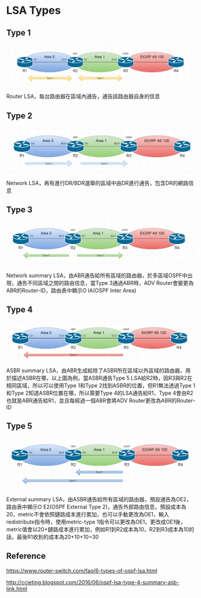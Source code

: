 # LSA Types #

## Type 1 ##

![](Image/LSA%20Type%201.png)

Router LSA，每台路由器在區域內通告，通告該路由器自身的信息

## Type 2 ##

![](Image/LSA%20Type%202.png)

Network LSA，再有進行DR/BDR選舉的區域中由DR進行通告，包含DR的網路信息

## Type 3 ##

![](Image/LSA%20Type%203.png)

Network summary LSA，由ABR通告給所有區域的路由器，於多區域OSPF中出現，通告不同區域之間的路由信息，當Type 3通過ABR時，ADV Router會變更為ABR的Router-ID，路由表中顯示O IA(OSPF Inter Area)

## Type 4 ##

![](Image/LSA%20Type%204.png)

ASBR summary LSA，由ABR生成給除了ASBR所在區域以外區域的路由器，用於描述ASBR在哪，以上圖為例，當ASBR通告Type 5 LSA給R2時，因R3與R2在相同區域，所以可以使用Type 1和Type 2找到ASBR的位置，但R1無法透過Type 1和Type 2知道ASBR位置在哪，所以需要Type 4的LSA通告給R1，Type 4會由R2也就是ABR通告給R1，並且每經過一個ABR會將ADV Router更改為ABR的Router-ID

## Type 5 ##

![](Image/LSA%20Type%205.png)

External summary LSA，由ASBR通告給所有區域的路由器，預設通告為OE2，路由表中顯示O E2(OSPF External Type 2)，通告外部路由信息，預設成本為20，metric不會依照鏈路成本進行累加，也可以手動更改為OE1，輸入redistribute指令時，使用metric-type 1指令可以更改為OE1，更改成OE1後，metric值會以20+鏈路成本進行累加，例如R1到R2成本為10，R2到R3成本為10的話，最後R1收到的成本為20+10+10=30

## Reference ## 

https://www.router-switch.com/faq/6-types-of-ospf-lsa.html

http://ccieting.blogspot.com/2016/06/ospf-lsa-type-4-summary-asb-link.html